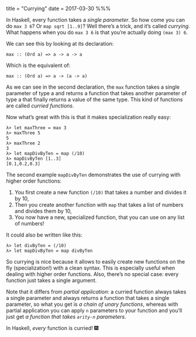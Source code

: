 title = "Currying"
date = 2017-03-30
%%%

In Haskell, every function takes a *single parameter*. So how come you can do `max 3 6`? Or `map sqrt [1..9]`? Well there’s a trick, and it’s called *currying*. What happens when you do `max 3 6` is that you’re actually doing `(max 3) 6`.

We can see this by looking at its declaration:

    max :: (Ord a) => a -> a -> a

Which is the equivalent of:

    max :: (Ord a) => a -> (a -> a)

As we can see in the second declaration, the `max` function takes a single parameter of type a and returns a function that takes another parameter of type a that finally returns a value of the same type. This kind of functions are called *curried functions*.

Now what’s great with this is that it makes specialization really easy:

    λ> let maxThree = max 3
    λ> maxThree 5
    5
    λ> maxThree 2
    3
    λ> let mapDivByTen = map (/10)
    λ> mapDivByTen [1..3]
    [0.1,0.2,0.3]

The second example `mapDivByTen` demonstrates the use of currying with higher order functions:

1. You first create a new function `(/10)` that takes a number and divides it by 10,
2. Then you create another function with `map` that takes a list of numbers and divides them by 10,
3. You now have a new, specialized function, that you can use on any list of numbers!

It could also be written like this:

    λ> let divByTen = (/10)
    λ> let mapDivByTen = map divByTen

So currying is nice because it allows to easily create new functions on the fly (specialization!) with a clean syntax. This is especially useful when dealing with higher order functions. Also, there’s no special case: every function just takes a single argument.

Note that it differs from *partial application*: a curried function always takes a single parameter and always returns a function that takes a single parameter, so what you get is *a chain of unary functions*, whereas with partial application you can apply `n` parameters to your function and you’ll just get *a function that takes `arity-n` parameters*.

In Haskell, *every* function is curried! 🎆
